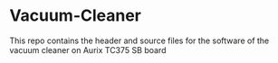 # Vacuum-Cleaner
This repo contains the header and source files for the software of the vacuum cleaner on Aurix TC375 SB board

